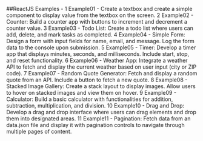 ##ReactJS Examples - 
1	Example01 -	Create a textbox and create a simple component to display value from the textbox on the screen.
2	Example02 -	Counter: Build a counter app with buttons to increment and decrement a counter value.
3	Example03 - Todo List: Create a todo list where users can add, delete, and mark tasks as completed.
4	Example04 - Simple Form: Design a form with input fields for name, email, and message. Log the form data to the console upon submission.
5	Example05 - Timer: Develop a timer app that displays minutes, seconds, and milliseconds. Include start, stop, and reset functionality.
6	Example06 - Weather App: Integrate a weather API to fetch and display the current weather based on user input (city or ZIP code).
7	Example07 - Random Quote Generator: Fetch and display a random quote from an API. Include a button to fetch a new quote.
8	Example08 - Stacked Image Gallery: Create a stack layout to display images. Allow users to hover on stacked images and view them on hover.
9	Example09 - Calculator: Build a basic calculator with functionalities for addition, subtraction, multiplication, and division.
10	Example10 - Drag and Drop: Develop a drag and drop interface where users can drag elements and drop them into designated areas.
11	Example11 - Pagination: Fetch data from an data.json file and display it with pagination controls to navigate through multiple pages of content.

